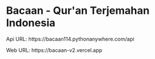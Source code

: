 # Bacaan - Qur'an Terjemahan Indonesia

<p>Api URL: https://bacaan114.pythonanywhere.com/api</p>

<p>Web URL: https://bacaan-v2.vercel.app</p>
